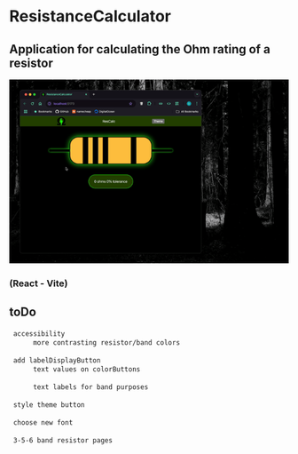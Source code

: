 # ResistanceCalculator

## Application for calculating the Ohm rating of a resistor

![ResCalcDemoGif](./demo.gif)

### (React - Vite)

## toDo

     accessibility
          more contrasting resistor/band colors

     add labelDisplayButton
          text values on colorButtons

          text labels for band purposes

     style theme button

     choose new font

     3-5-6 band resistor pages
